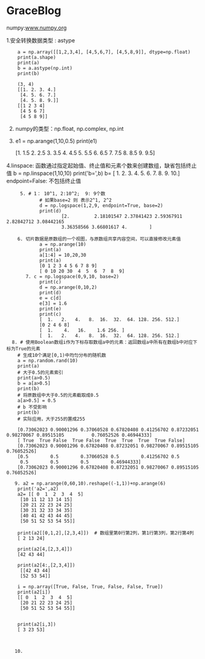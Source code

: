 # GraceBlog
numpy:www.numpy.org

1.安全转换数据类型 : astype

        a = np.array([[1,2,3,4], [4,5,6,7], [4,5,8,9]], dtype=np.float)
        print(a.shape)
        print(a)
        b = a.astype(np.int)
        print(b)

        (3, 4)
        [[1. 2. 3. 4.]
         [4. 5. 6. 7.]
         [4. 5. 8. 9.]]
        [[1 2 3 4]
         [4 5 6 7]
         [4 5 8 9]]
2. numpy的类型：np.float, np.complex, np.int

3. e1 = np.arange(1,10,0.5)
    print(e1)
    
    [1.  1.5 2.  2.5 3.  3.5 4.  4.5 5.  5.5 6.  6.5 7.  7.5 8.  8.5 9.  9.5]

4.linspace: 函数通过指定起始值、终止值和元素个数来创建数组，缺省包括终止值
  b = np.linspace(1,10,10)
  print('b=',b)
  b= [ 1.  2.  3.  4.  5.  6.  7.  8.  9. 10.]
  endpoint=False: 不包括终止值
 

         5. # 1： 10^1, 2:10^2;  9: 9个数
                # 如果base=2 则 表示2^1, 2^2
                d = np.logspace(1,2,9, endpoint=True, base=2)
                print(d)
                        [2.         2.18101547 2.37841423 2.59367911 2.82842712 3.08442165
                        3.36358566 3.66801617 4.        ]

        6. 切片数据是原数组的一个视图，与原数组共享内容空间，可以直接修改元素值
                a = np.arange(10)
                print(a)
                a[1:4] = 10,20,30
                print(a)
                [0 1 2 3 4 5 6 7 8 9]
                [ 0 10 20 30  4  5  6  7  8  9]
           7. c = np.logspace(0,9,10, base=2)
                print(c)
                d = np.arange(0,10,2)
                print(d)
                e = c[d]
                e[3] = 1.6
                print(e)
                print(c)
                [  1.   2.   4.   8.  16.  32.  64. 128. 256. 512.]
                [0 2 4 6 8]
                [  1.    4.   16.    1.6 256. ]
                [  1.   2.   4.   8.  16.  32.  64. 128. 256. 512.]
      8. # 使用Boolean数组i作为下标存取数组a中的元素：返回数组a中所有在数组b中对应下标为True的元素
        # 生成10个满足[0,1)中均匀分布的随机数
        a = np.random.rand(10)
        print(a)
        # 大于0.5的元素索引
        print(a>0.5)
        b = a[a>0.5]
        print(b)
        # 将原数组中大于0.5的元素截取成0.5
        a[a>0.5] = 0.5
        # b 不受影响
        print(b)
        # 实际应用，大于255的置成255

        [0.73062023 0.90001296 0.37060528 0.67820408 0.41256702 0.87232051 0.98270067 0.89515105          0.76052526 0.46944333]
        [ True  True False  True False  True  True  True  True False]
        [0.73062023 0.90001296 0.67820408 0.87232051 0.98270067 0.89515105 0.76052526]
        [0.5        0.5        0.37060528 0.5        0.41256702 0.5
         0.5        0.5        0.5        0.46944333]
        [0.73062023 0.90001296 0.67820408 0.87232051 0.98270067 0.89515105 0.76052526]
        
       9. a2 = np.arange(0,60,10).reshape((-1,1))+np.arange(6)
        print('a2=',a2)
        a2= [[ 0  1  2  3  4  5]
         [10 11 12 13 14 15]
         [20 21 22 23 24 25]
         [30 31 32 33 34 35]
         [40 41 42 43 44 45]
         [50 51 52 53 54 55]]
        
        print(a2[[0,1,2],[2,3,4]])  # 数组里第0行第2列，第1行第3列，第2行第4列
        [ 2 13 24]
        
        print(a2[4,[2,3,4]])
        [42 43 44]
        
        print(a2[4:,[2,3,4]])
         [[42 43 44]
         [52 53 54]]
        
        i = np.array([True, False, True, False, False, True])
        print(a2[i])
        [[ 0  1  2  3  4  5]
         [20 21 22 23 24 25]
         [50 51 52 53 54 55]]
        
        
        print(a2[i,3])
        [ 3 23 53]
        
        
         
       10. 
